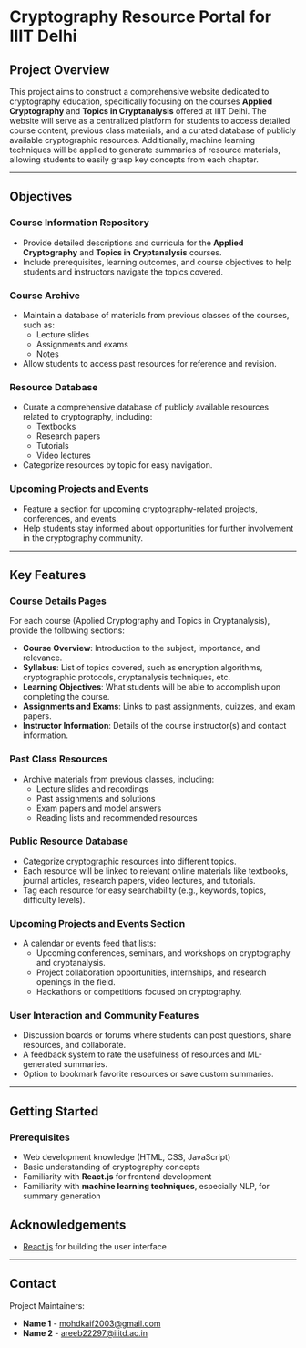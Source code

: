 # Cryptography Resource Portal for IIIT Delhi

## Project Overview

This project aims to construct a comprehensive website dedicated to cryptography education, specifically focusing on the courses **Applied Cryptography** and **Topics in Cryptanalysis** offered at IIIT Delhi. The website will serve as a centralized platform for students to access detailed course content, previous class materials, and a curated database of publicly available cryptographic resources. Additionally, machine learning techniques will be applied to generate summaries of resource materials, allowing students to easily grasp key concepts from each chapter.

---

## Objectives

### Course Information Repository
- Provide detailed descriptions and curricula for the **Applied Cryptography** and **Topics in Cryptanalysis** courses.
- Include prerequisites, learning outcomes, and course objectives to help students and instructors navigate the topics covered.

### Course Archive
- Maintain a database of materials from previous classes of the courses, such as:
  - Lecture slides
  - Assignments and exams
  - Notes
- Allow students to access past resources for reference and revision.

### Resource Database
- Curate a comprehensive database of publicly available resources related to cryptography, including:
  - Textbooks
  - Research papers
  - Tutorials
  - Video lectures
- Categorize resources by topic for easy navigation.

### Upcoming Projects and Events
- Feature a section for upcoming cryptography-related projects, conferences, and events.
- Help students stay informed about opportunities for further involvement in the cryptography community.

---

## Key Features

### Course Details Pages
For each course (Applied Cryptography and Topics in Cryptanalysis), provide the following sections:
- **Course Overview**: Introduction to the subject, importance, and relevance.
- **Syllabus**: List of topics covered, such as encryption algorithms, cryptographic protocols, cryptanalysis techniques, etc.
- **Learning Objectives**: What students will be able to accomplish upon completing the course.
- **Assignments and Exams**: Links to past assignments, quizzes, and exam papers.
- **Instructor Information**: Details of the course instructor(s) and contact information.

### Past Class Resources
- Archive materials from previous classes, including:
  - Lecture slides and recordings
  - Past assignments and solutions
  - Exam papers and model answers
  - Reading lists and recommended resources

### Public Resource Database
- Categorize cryptographic resources into different topics.
- Each resource will be linked to relevant online materials like textbooks, journal articles, research papers, video lectures, and tutorials.
- Tag each resource for easy searchability (e.g., keywords, topics, difficulty levels).

### Upcoming Projects and Events Section
- A calendar or events feed that lists:
  - Upcoming conferences, seminars, and workshops on cryptography and cryptanalysis.
  - Project collaboration opportunities, internships, and research openings in the field.
  - Hackathons or competitions focused on cryptography.

### User Interaction and Community Features
- Discussion boards or forums where students can post questions, share resources, and collaborate.
- A feedback system to rate the usefulness of resources and ML-generated summaries.
- Option to bookmark favorite resources or save custom summaries.

---

## Getting Started

### Prerequisites
- Web development knowledge (HTML, CSS, JavaScript)
- Basic understanding of cryptography concepts
- Familiarity with **React.js** for frontend development
- Familiarity with **machine learning techniques**, especially NLP, for summary generation

## Acknowledgements
- [React.js](https://reactjs.org/) for building the user interface

---

## Contact

Project Maintainers:
- **Name 1** - [mohdkaif2003@gmail.com](mailto:email@example.com)
- **Name 2** - [areeb22297@iiitd.ac.in](mailto:email@example.com)
